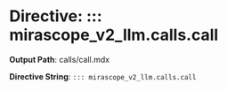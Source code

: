 # Directive: ::: mirascope_v2_llm.calls.call

**Output Path**: calls/call.mdx

**Directive String**: `::: mirascope_v2_llm.calls.call`

